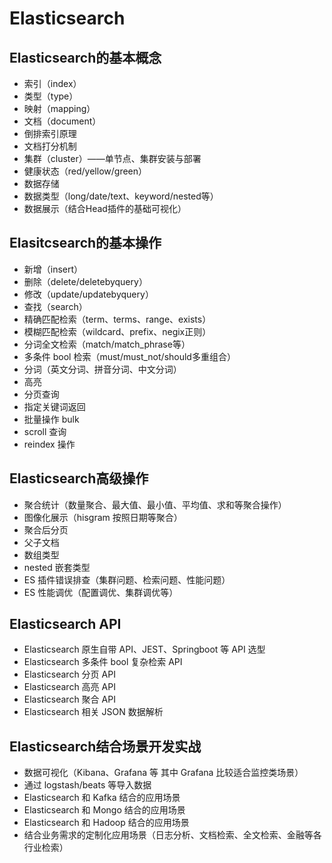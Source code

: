 # Elasticsearch
## Elasticsearch的基本概念
* 索引（index）
* 类型（type）
* 映射（mapping）
* 文档（document）
* 倒排索引原理
* 文档打分机制
* 集群（cluster）——单节点、集群安装与部署
* 健康状态（red/yellow/green）
* 数据存储
* 数据类型（long/date/text、keyword/nested等）
* 数据展示（结合Head插件的基础可视化）

## Elasitcsearch的基本操作
* 新增（insert）
* 删除（delete/deletebyquery）
* 修改（update/updatebyquery）
* 查找（search）
* 精确匹配检索（term、terms、range、exists）
* 模糊匹配检索（wildcard、prefix、negix正则）
* 分词全文检索（match/match_phrase等）
* 多条件 bool 检索（must/must_not/should多重组合）
* 分词（英文分词、拼音分词、中文分词）
* 高亮
* 分页查询
* 指定关键词返回
* 批量操作 bulk
* scroll 查询
* reindex 操作

## Elasticsearch高级操作
* 聚合统计（数量聚合、最大值、最小值、平均值、求和等聚合操作）
* 图像化展示（hisgram 按照日期等聚合）
* 聚合后分页
* 父子文档
* 数组类型
* nested 嵌套类型
* ES 插件错误排查（集群问题、检索问题、性能问题）
* ES 性能调优（配置调优、集群调优等）

## Elasticsearch API
* Elasticsearch 原生自带 API、JEST、Springboot 等 API 选型
* Elasticsearch 多条件 bool 复杂检索 API
* Elasticsearch 分页 API
* Elasticsearch 高亮 API
* Elasticsearch 聚合 API
* Elasticsearch 相关 JSON 数据解析

## Elasticsearch结合场景开发实战
* 数据可视化（Kibana、Grafana 等 其中 Grafana 比较适合监控类场景）
* 通过 logstash/beats 等导入数据
* Elasticsearch 和 Kafka 结合的应用场景
* Elasticsearch 和 Mongo 结合的应用场景
* Elasticsearch 和 Hadoop 结合的应用场景
* 结合业务需求的定制化应用场景（日志分析、文档检索、全文检索、金融等各行业检索）
